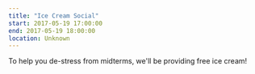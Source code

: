 ```yaml
---
title: "Ice Cream Social"
start: 2017-05-19 17:00:00
end: 2017-05-19 18:00:00
location: Unknown
---
```


To help you de-stress from midterms, we'll be providing free ice cream!